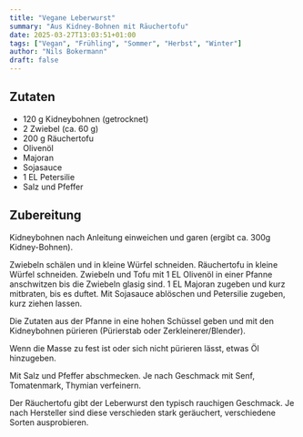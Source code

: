 ```yaml
---
title: "Vegane Leberwurst"
summary: "Aus Kidney-Bohnen mit Räuchertofu"
date: 2025-03-27T13:03:51+01:00
tags: ["Vegan", "Frühling", "Sommer", "Herbst", "Winter"]
author: "Nils Bokermann"
draft: false
---
```

## Zutaten
- 120 g Kidneybohnen (getrocknet)
- 2 Zwiebel (ca. 60 g)
- 200 g Räuchertofu
- Olivenöl
- Majoran
- Sojasauce
- 1 EL Petersilie
- Salz und Pfeffer

## Zubereitung

Kidneybohnen nach Anleitung einweichen und garen (ergibt ca. 300g Kidney-Bohnen).

Zwiebeln schälen und in kleine Würfel schneiden. Räuchertofu in kleine Würfel schneiden.
Zwiebeln und Tofu mit 1 EL Olivenöl in einer Pfanne anschwitzen bis die Zwiebeln glasig sind.
1 EL Majoran zugeben und kurz mitbraten, bis es duftet.
Mit Sojasauce ablöschen und Petersilie zugeben, kurz ziehen lassen.

Die Zutaten aus der Pfanne in eine hohen Schüssel geben und mit den Kidneybohnen pürieren (Pürierstab oder Zerkleinerer/Blender).

Wenn die Masse zu fest ist oder sich nicht pürieren lässt, etwas Öl hinzugeben.

Mit Salz und Pfeffer abschmecken.
Je nach Geschmack mit Senf, Tomatenmark, Thymian verfeinern.

Der Räuchertofu gibt der Leberwurst den typisch rauchigen Geschmack.
Je nach Hersteller sind diese verschieden stark geräuchert, verschiedene Sorten ausprobieren.